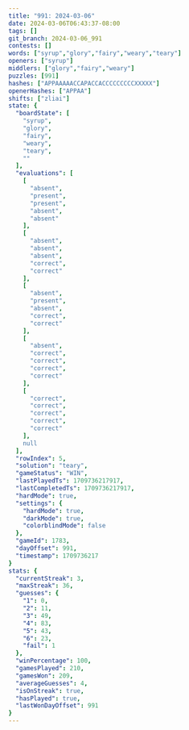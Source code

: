 ```yaml
---
title: "991: 2024-03-06"
date: 2024-03-06T06:43:37-08:00
tags: []
git_branch: 2024-03-06_991
contests: []
words: ["syrup","glory","fairy","weary","teary"]
openers: ["syrup"]
middlers: ["glory","fairy","weary"]
puzzles: [991]
hashes: ["APPAAAAACCAPACCACCCCCCCCCXXXXX"]
openerHashes: ["APPAA"]
shifts: ["zliai"]
state: {
  "boardState": [
    "syrup",
    "glory",
    "fairy",
    "weary",
    "teary",
    ""
  ],
  "evaluations": [
    [
      "absent",
      "present",
      "present",
      "absent",
      "absent"
    ],
    [
      "absent",
      "absent",
      "absent",
      "correct",
      "correct"
    ],
    [
      "absent",
      "present",
      "absent",
      "correct",
      "correct"
    ],
    [
      "absent",
      "correct",
      "correct",
      "correct",
      "correct"
    ],
    [
      "correct",
      "correct",
      "correct",
      "correct",
      "correct"
    ],
    null
  ],
  "rowIndex": 5,
  "solution": "teary",
  "gameStatus": "WIN",
  "lastPlayedTs": 1709736217917,
  "lastCompletedTs": 1709736217917,
  "hardMode": true,
  "settings": {
    "hardMode": true,
    "darkMode": true,
    "colorblindMode": false
  },
  "gameId": 1783,
  "dayOffset": 991,
  "timestamp": 1709736217
}
stats: {
  "currentStreak": 3,
  "maxStreak": 36,
  "guesses": {
    "1": 0,
    "2": 11,
    "3": 49,
    "4": 83,
    "5": 43,
    "6": 23,
    "fail": 1
  },
  "winPercentage": 100,
  "gamesPlayed": 210,
  "gamesWon": 209,
  "averageGuesses": 4,
  "isOnStreak": true,
  "hasPlayed": true,
  "lastWonDayOffset": 991
}
---
```

<!-- more -->
